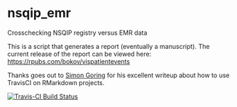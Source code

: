 # nsqip_emr
Crosschecking NSQIP registry versus EMR data

This is a script that generates a report (eventually a manuscript). The current
release of the report can be viewed here: https://rpubs.com/bokov/vispatientevents


Thanks goes out to [Simon Goring](http://www.goring.org/resources/Adding_CI_To_RMarkdown.html) for his
excellent writeup about how to use TravisCI on RMarkdown projects.

[![Travis-CI Build
Status](https://travis-ci.org/bokov/nsqip_emr.svg?branch=master)](https://travis-ci.org/bokov/nsqip_emr)

